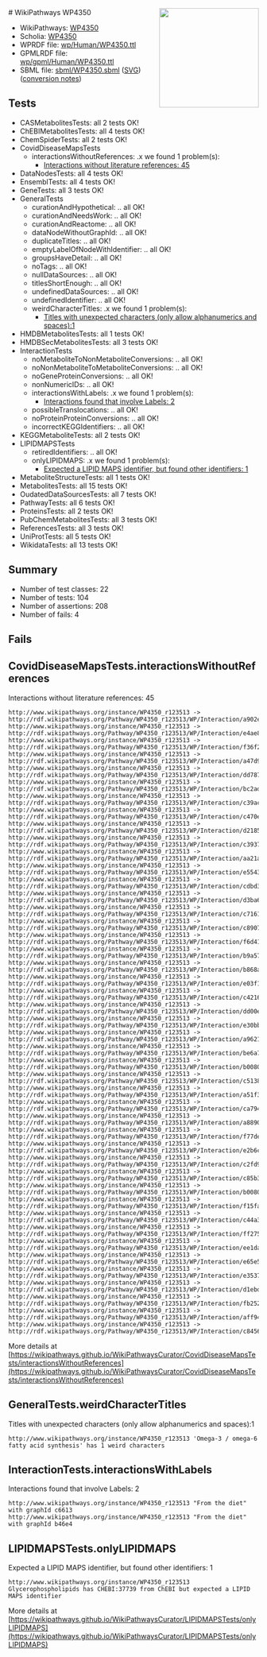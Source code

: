 <img style="float: right; width: 200px" src="../logo.png" />
# WikiPathways WP4350

* WikiPathways: [WP4350](https://identifiers.org/wikipathways:WP4350)
* Scholia: [WP4350](https://scholia.toolforge.org/wikipathways/WP4350)
* WPRDF file: [wp/Human/WP4350.ttl](../wp/Human/WP4350.ttl)
* GPMLRDF file: [wp/gpml/Human/WP4350.ttl](../wp/gpml/Human/WP4350.ttl)
* SBML file: [sbml/WP4350.sbml](../sbml/WP4350.sbml) ([SVG](../sbml/WP4350.svg)) ([conversion notes](../sbml/WP4350.txt))

## Tests
* CASMetabolitesTests: all 2 tests OK!
* ChEBIMetabolitesTests: all 4 tests OK!
* ChemSpiderTests: all 2 tests OK!
* CovidDiseaseMapsTests
    * interactionsWithoutReferences: .x we found 1 problem(s):
        * [Interactions without literature references: 45](#9701cd43)
* DataNodesTests: all 4 tests OK!
* EnsemblTests: all 4 tests OK!
* GeneTests: all 3 tests OK!
* GeneralTests
    * curationAndHypothetical: .. all OK!
    * curationAndNeedsWork: .. all OK!
    * curationAndReactome: .. all OK!
    * dataNodeWithoutGraphId: .. all OK!
    * duplicateTitles: .. all OK!
    * emptyLabelOfNodeWithIdentifier: .. all OK!
    * groupsHaveDetail: .. all OK!
    * noTags: .. all OK!
    * nullDataSources: .. all OK!
    * titlesShortEnough: .. all OK!
    * undefinedDataSources: .. all OK!
    * undefinedIdentifier: .. all OK!
    * weirdCharacterTitles: .x we found 1 problem(s):
        * [Titles with unexpected characters (only allow alphanumerics and spaces):1](#fda87b3f)
* HMDBMetabolitesTests: all 1 tests OK!
* HMDBSecMetabolitesTests: all 3 tests OK!
* InteractionTests
    * noMetaboliteToNonMetaboliteConversions: .. all OK!
    * noNonMetaboliteToMetaboliteConversions: .. all OK!
    * noGeneProteinConversions: .. all OK!
    * nonNumericIDs: .. all OK!
    * interactionsWithLabels: .x we found 1 problem(s):
        * [Interactions found that involve Labels: 2](#630d2679)
    * possibleTranslocations: .. all OK!
    * noProteinProteinConversions: .. all OK!
    * incorrectKEGGIdentifiers: .. all OK!
* KEGGMetaboliteTests: all 2 tests OK!
* LIPIDMAPSTests
    * retiredIdentifiers: .. all OK!
    * onlyLIPIDMAPS: .x we found 1 problem(s):
        * [Expected a LIPID MAPS identifier, but found other identifiers: 1](#48cc60b8)
* MetaboliteStructureTests: all 1 tests OK!
* MetabolitesTests: all 15 tests OK!
* OudatedDataSourcesTests: all 7 tests OK!
* PathwayTests: all 6 tests OK!
* ProteinsTests: all 2 tests OK!
* PubChemMetabolitesTests: all 3 tests OK!
* ReferencesTests: all 3 tests OK!
* UniProtTests: all 5 tests OK!
* WikidataTests: all 13 tests OK!


## Summary

* Number of test classes: 22
* Number of tests: 104
* Number of assertions: 208
* Number of fails: 4

## Fails

<a name="9701cd43" />

## CovidDiseaseMapsTests.interactionsWithoutReferences

Interactions without literature references: 45
```
http://www.wikipathways.org/instance/WP4350_r123513 -> http://rdf.wikipathways.org/Pathway/WP4350_r123513/WP/Interaction/a902e
http://www.wikipathways.org/instance/WP4350_r123513 -> http://rdf.wikipathways.org/Pathway/WP4350_r123513/WP/Interaction/e4ae8
http://www.wikipathways.org/instance/WP4350_r123513 -> http://rdf.wikipathways.org/Pathway/WP4350_r123513/WP/Interaction/f36f2
http://www.wikipathways.org/instance/WP4350_r123513 -> http://rdf.wikipathways.org/Pathway/WP4350_r123513/WP/Interaction/a47d9
http://www.wikipathways.org/instance/WP4350_r123513 -> http://rdf.wikipathways.org/Pathway/WP4350_r123513/WP/Interaction/dd787
http://www.wikipathways.org/instance/WP4350_r123513 -> http://rdf.wikipathways.org/Pathway/WP4350_r123513/WP/Interaction/bc2ad
http://www.wikipathways.org/instance/WP4350_r123513 -> http://rdf.wikipathways.org/Pathway/WP4350_r123513/WP/Interaction/c39ac
http://www.wikipathways.org/instance/WP4350_r123513 -> http://rdf.wikipathways.org/Pathway/WP4350_r123513/WP/Interaction/c470e
http://www.wikipathways.org/instance/WP4350_r123513 -> http://rdf.wikipathways.org/Pathway/WP4350_r123513/WP/Interaction/d2185
http://www.wikipathways.org/instance/WP4350_r123513 -> http://rdf.wikipathways.org/Pathway/WP4350_r123513/WP/Interaction/c3937
http://www.wikipathways.org/instance/WP4350_r123513 -> http://rdf.wikipathways.org/Pathway/WP4350_r123513/WP/Interaction/aa21a
http://www.wikipathways.org/instance/WP4350_r123513 -> http://rdf.wikipathways.org/Pathway/WP4350_r123513/WP/Interaction/e5543
http://www.wikipathways.org/instance/WP4350_r123513 -> http://rdf.wikipathways.org/Pathway/WP4350_r123513/WP/Interaction/cdbd3
http://www.wikipathways.org/instance/WP4350_r123513 -> http://rdf.wikipathways.org/Pathway/WP4350_r123513/WP/Interaction/d3ba6
http://www.wikipathways.org/instance/WP4350_r123513 -> http://rdf.wikipathways.org/Pathway/WP4350_r123513/WP/Interaction/c7161
http://www.wikipathways.org/instance/WP4350_r123513 -> http://rdf.wikipathways.org/Pathway/WP4350_r123513/WP/Interaction/c8907
http://www.wikipathways.org/instance/WP4350_r123513 -> http://rdf.wikipathways.org/Pathway/WP4350_r123513/WP/Interaction/f6d41
http://www.wikipathways.org/instance/WP4350_r123513 -> http://rdf.wikipathways.org/Pathway/WP4350_r123513/WP/Interaction/b9a57
http://www.wikipathways.org/instance/WP4350_r123513 -> http://rdf.wikipathways.org/Pathway/WP4350_r123513/WP/Interaction/b868a
http://www.wikipathways.org/instance/WP4350_r123513 -> http://rdf.wikipathways.org/Pathway/WP4350_r123513/WP/Interaction/e03f1
http://www.wikipathways.org/instance/WP4350_r123513 -> http://rdf.wikipathways.org/Pathway/WP4350_r123513/WP/Interaction/c4216
http://www.wikipathways.org/instance/WP4350_r123513 -> http://rdf.wikipathways.org/Pathway/WP4350_r123513/WP/Interaction/dd00e
http://www.wikipathways.org/instance/WP4350_r123513 -> http://rdf.wikipathways.org/Pathway/WP4350_r123513/WP/Interaction/e30bb
http://www.wikipathways.org/instance/WP4350_r123513 -> http://rdf.wikipathways.org/Pathway/WP4350_r123513/WP/Interaction/a9621
http://www.wikipathways.org/instance/WP4350_r123513 -> http://rdf.wikipathways.org/Pathway/WP4350_r123513/WP/Interaction/be6a7
http://www.wikipathways.org/instance/WP4350_r123513 -> http://rdf.wikipathways.org/Pathway/WP4350_r123513/WP/Interaction/b0080_2
http://www.wikipathways.org/instance/WP4350_r123513 -> http://rdf.wikipathways.org/Pathway/WP4350_r123513/WP/Interaction/c5138
http://www.wikipathways.org/instance/WP4350_r123513 -> http://rdf.wikipathways.org/Pathway/WP4350_r123513/WP/Interaction/a51f3
http://www.wikipathways.org/instance/WP4350_r123513 -> http://rdf.wikipathways.org/Pathway/WP4350_r123513/WP/Interaction/ca794
http://www.wikipathways.org/instance/WP4350_r123513 -> http://rdf.wikipathways.org/Pathway/WP4350_r123513/WP/Interaction/a8890
http://www.wikipathways.org/instance/WP4350_r123513 -> http://rdf.wikipathways.org/Pathway/WP4350_r123513/WP/Interaction/f77de
http://www.wikipathways.org/instance/WP4350_r123513 -> http://rdf.wikipathways.org/Pathway/WP4350_r123513/WP/Interaction/e2b6c
http://www.wikipathways.org/instance/WP4350_r123513 -> http://rdf.wikipathways.org/Pathway/WP4350_r123513/WP/Interaction/c2fd9
http://www.wikipathways.org/instance/WP4350_r123513 -> http://rdf.wikipathways.org/Pathway/WP4350_r123513/WP/Interaction/c85b3
http://www.wikipathways.org/instance/WP4350_r123513 -> http://rdf.wikipathways.org/Pathway/WP4350_r123513/WP/Interaction/b0080_1
http://www.wikipathways.org/instance/WP4350_r123513 -> http://rdf.wikipathways.org/Pathway/WP4350_r123513/WP/Interaction/f15fa
http://www.wikipathways.org/instance/WP4350_r123513 -> http://rdf.wikipathways.org/Pathway/WP4350_r123513/WP/Interaction/c44a3
http://www.wikipathways.org/instance/WP4350_r123513 -> http://rdf.wikipathways.org/Pathway/WP4350_r123513/WP/Interaction/ff275
http://www.wikipathways.org/instance/WP4350_r123513 -> http://rdf.wikipathways.org/Pathway/WP4350_r123513/WP/Interaction/ee1da
http://www.wikipathways.org/instance/WP4350_r123513 -> http://rdf.wikipathways.org/Pathway/WP4350_r123513/WP/Interaction/e65e5
http://www.wikipathways.org/instance/WP4350_r123513 -> http://rdf.wikipathways.org/Pathway/WP4350_r123513/WP/Interaction/e3537
http://www.wikipathways.org/instance/WP4350_r123513 -> http://rdf.wikipathways.org/Pathway/WP4350_r123513/WP/Interaction/d1ebd
http://www.wikipathways.org/instance/WP4350_r123513 -> http://rdf.wikipathways.org/Pathway/WP4350_r123513/WP/Interaction/fb252
http://www.wikipathways.org/instance/WP4350_r123513 -> http://rdf.wikipathways.org/Pathway/WP4350_r123513/WP/Interaction/aff94
http://www.wikipathways.org/instance/WP4350_r123513 -> http://rdf.wikipathways.org/Pathway/WP4350_r123513/WP/Interaction/c8456
```

More details at [https://wikipathways.github.io/WikiPathwaysCurator/CovidDiseaseMapsTests/interactionsWithoutReferences](https://wikipathways.github.io/WikiPathwaysCurator/CovidDiseaseMapsTests/interactionsWithoutReferences)

<a name="fda87b3f" />

## GeneralTests.weirdCharacterTitles

Titles with unexpected characters (only allow alphanumerics and spaces):1
```
http://www.wikipathways.org/instance/WP4350_r123513 'Omega-3 / omega-6 fatty acid synthesis' has 1 weird characters
```

<a name="630d2679" />

## InteractionTests.interactionsWithLabels

Interactions found that involve Labels: 2
```
http://www.wikipathways.org/instance/WP4350_r123513 "From the diet" with graphId c6613
http://www.wikipathways.org/instance/WP4350_r123513 "From the diet" with graphId b46e4
```

<a name="48cc60b8" />

## LIPIDMAPSTests.onlyLIPIDMAPS

Expected a LIPID MAPS identifier, but found other identifiers: 1
```
http://www.wikipathways.org/instance/WP4350_r123513 Glycerophospholipids has CHEBI:37739 from ChEBI but expected a LIPID MAPS identifier
```

More details at [https://wikipathways.github.io/WikiPathwaysCurator/LIPIDMAPSTests/onlyLIPIDMAPS](https://wikipathways.github.io/WikiPathwaysCurator/LIPIDMAPSTests/onlyLIPIDMAPS)

